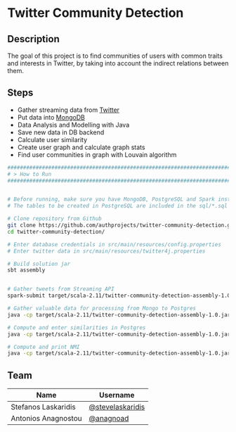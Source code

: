 # Twitter Community Detection

## Description

The goal of this project is to find communities of users with common traits and interests in Twitter, by taking into account the indirect relations between them.

## Steps

* Gather streaming data from [Twitter](https://twitter.com)
* Put data into [MongoDB](https://www.mongodb.com/)
* Data Analysis and Modelling with Java
* Save new data in DB backend
* Calculate user similarity
* Create user graph and calculate graph stats
* Find user communities in graph with Louvain algorithm

```bash
########################################################################################################
# > How to Run
########################################################################################################


# Before running, make sure you have MongoDB, PostgreSQL and Spark installed and configured properly.
# The tables to be created in PostgreSQL are included in the sql/*.sql files.

# Clone repository from Github
git clone https://github.com/authprojects/twitter-community-detection.git
cd twitter-community-detection/

# Enter database credentials in src/main/resources/config.properties
# Enter twitter data in src/main/resources/twitter4j.properties

# Build solution jar
sbt assembly


# Gather tweets from Streaming API
spark-submit target/scala-2.11/twitter-community-detection-assembly-1.0.jar --class TwitterDataCollection

# Gather valuable data for processing from Mongo to Postgres
java -cp target/scala-2.11/twitter-community-detection-assembly-1.0.jar MongoToPostgres

# Compute and enter similarities in Postgres
java -cp target/scala-2.11/twitter-community-detection-assembly-1.0.jar SimilarityComputation

# Compute and print NMI
java -cp target/scala-2.11/twitter-community-detection-assembly-1.0.jar NMIComputation
```

## Team

| Name | Username |
| --- | --- |
| Stefanos Laskaridis | [@stevelaskaridis](https://github.com/stevelaskaridis) |
| Antonios Anagnostou | [@anagnoad](https://github.com/anagnoad) |
